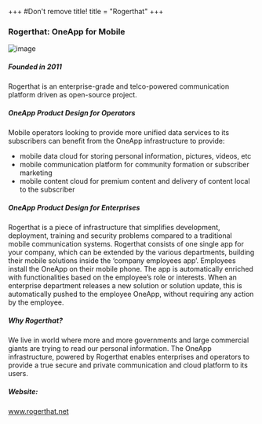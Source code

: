 +++
#Don't remove title!
title = "Rogerthat"
+++
### Rogerthat: OneApp for Mobile

![image](img/rogerthat.png)

##### Founded in 2011

Rogerthat is an enterprise-grade and telco-powered communication platform driven as open-source project.

##### OneApp Product Design for Operators

Mobile operators looking to provide more unified data services to its subscribers can benefit from the OneApp infrastructure to provide:

-   mobile data cloud for storing personal information, pictures, videos, etc
-   mobile communication platform for community formation or subscriber marketing
-   mobile content cloud for premium content and delivery of content local to the subscriber

##### OneApp Product Design for Enterprises

Rogerthat is a piece of infrastructure that simplifies development, deployment, training and security problems compared to a traditional mobile communication systems. Rogerthat consists of one single app for your company, which can be extended by the various departments, building their mobile solutions inside the ‘company employees app’. Employees install the OneApp on their mobile phone. The app is automatically enriched with functionalities based on the employee’s role or interests. When an enterprise department releases a new solution or solution update, this is automatically pushed to the employee OneApp, without requiring any action by the employee.

##### Why Rogerthat?

We live in world where more and more governments and large commercial giants are trying to read our personal information. The OneApp infrastructure, powered by Rogerthat enables enterprises and operators to provide a true secure and private communication and cloud platform to its users.

##### Website:

<a href="http://www.rogerthat.net" target="_blank">www.rogerthat.net</a>

